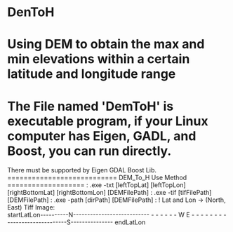 # DenToH
# Using DEM to obtain the max and min elevations within a certain latitude and longitude range
# The File named 'DemToH' is executable program, if your Linux computer has Eigen, GADL, and Boost, you can run directly.
There must be supported by Eigen GDAL Boost Lib.
=========================== DEM_To_H Use Method ===================
           : .exe -txt [leftTopLat] [leftTopLon] [rightBottomLat] [rightBottomLon] [DEMFilePath]
           : .exe -tif [tifFilePath] [DEMFilePath]
           : .exe -path [dirPath] [DEMFilePath]
           : ! Lat and Lon -> (North, East)
Tiff   Image:  
           startLatLon----------N--------------------------- 
                -                                      - 
                -                                      - 
                -                                      - 
                W                                      E
                -                                      - 
                -                                      - 
                -                                      - 
                -                                      - 
           ---------------------S---------------  endLatLon 
